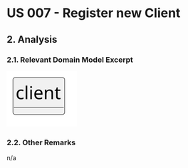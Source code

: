 # US 007 - Register new Client

## 2. Analysis

### 2.1. Relevant Domain Model Excerpt 

![Domain Model](svg/us007-domain-model.svg)

### 2.2. Other Remarks

n/a